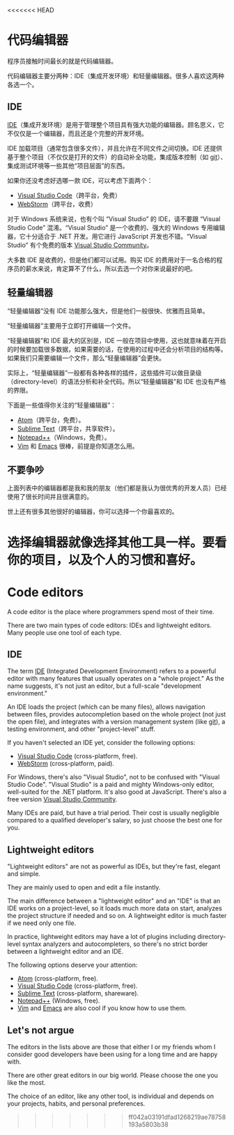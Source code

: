 <<<<<<< HEAD
# 代码编辑器

程序员接触时间最长的就是代码编辑器。

代码编辑器主要分两种：IDE（集成开发环境）和轻量编辑器。很多人喜欢这两种各选一个。

## IDE

[IDE](https://en.wikipedia.org/wiki/Integrated_development_environment)（集成开发环境）是用于管理整个项目具有强大功能的编辑器。顾名思义，它不仅仅是一个编辑器，而且还是个完整的开发环境。

IDE 加载项目（通常包含很多文件），并且允许在不同文件之间切换。IDE 还提供基于整个项目（不仅仅是打开的文件）的自动补全功能，集成版本控制（如 [git](https://git-scm.com/)）、集成测试环境等一些其他“项目层面”的东西。

如果你还没考虑好选哪一款 IDE，可以考虑下面两个：

- [Visual Studio Code](https://code.visualstudio.com/)（跨平台，免费）
- [WebStorm](http://www.jetbrains.com/webstorm/)（跨平台，收费）

对于 Windows 系统来说，也有个叫 “Visual Studio” 的 IDE，请不要跟 “Visual Studio Code” 混淆。“Visual Studio” 是一个收费的、强大的 Windows 专用编辑器，它十分适合于 .NET 开发。用它进行 JavaScript 开发也不错。“Visual Studio” 有个免费的版本 [Visual Studio Community](https://www.visualstudio.com/vs/community/)。

大多数 IDE 是收费的，但是他们都可以试用。购买 IDE 的费用对于一名合格的程序员的薪水来说，肯定算不了什么，所以去选一个对你来说最好的吧。

## 轻量编辑器

“轻量编辑器”没有 IDE 功能那么强大，但是他们一般很快、优雅而且简单。

“轻量编辑器”主要用于立即打开编辑一个文件。

“轻量编辑器”和 IDE 最大的区别是，IDE 一般在项目中使用，这也就意味着在开启的时候要加载很多数据，如果需要的话，在使用的过程中还会分析项目的结构等。如果我们只需要编辑一个文件，那么“轻量编辑器”会更快。

实际上，“轻量编辑器”一般都有各种各样的插件，这些插件可以做目录级（directory-level）的语法分析和补全代码。所以“轻量编辑器”和 IDE 也没有严格的界限。

下面是一些值得你关注的“轻量编辑器”：

- [Atom](https://atom.io/)（跨平台，免费）。
- [Sublime Text](http://www.sublimetext.com)（跨平台，共享软件）。
- [Notepad++](https://notepad-plus-plus.org/)（Windows，免费）。
- [Vim](http://www.vim.org/) 和 [Emacs](https://www.gnu.org/software/emacs/) 很棒，前提是你知道怎么用。

## 不要争吵

上面列表中的编辑器都是我和我的朋友（他们都是我认为很优秀的开发人员）已经使用了很长时间并且很满意的。

世上还有很多其他很好的编辑器，你可以选择一个你最喜欢的。

选择编辑器就像选择其他工具一样。要看你的项目，以及个人的习惯和喜好。
=======
# Code editors

A code editor is the place where programmers spend most of their time.

There are two main types of code editors: IDEs and lightweight editors. Many people use one tool of each type.

## IDE

The term [IDE](https://en.wikipedia.org/wiki/Integrated_development_environment) (Integrated Development Environment) refers to a powerful editor with many features that usually operates on a "whole project." As the name suggests, it's not just an editor, but a full-scale "development environment."

An IDE loads the project (which can be many files), allows navigation between files, provides autocompletion based on the whole project (not just the open file), and integrates with a version management system (like [git](https://git-scm.com/)), a testing environment, and other "project-level" stuff.

If you haven't selected an IDE yet, consider the following options:

- [Visual Studio Code](https://code.visualstudio.com/) (cross-platform, free).
- [WebStorm](http://www.jetbrains.com/webstorm/) (cross-platform, paid).

For Windows, there's also "Visual Studio", not to be confused with "Visual Studio Code". "Visual Studio" is a paid and mighty Windows-only editor, well-suited for the .NET platform. It's also good at JavaScript. There's also a free version [Visual Studio Community](https://www.visualstudio.com/vs/community/).

Many IDEs are paid, but have a trial period. Their cost is usually negligible compared to a qualified developer's salary, so just choose the best one for you.

## Lightweight editors

"Lightweight editors" are not as powerful as IDEs, but they're fast, elegant and simple.

They are mainly used to open and edit a file instantly.

The main difference between a "lightweight editor" and an "IDE" is that an IDE works on a project-level, so it loads much more data on start, analyzes the project structure if needed and so on. A lightweight editor is much faster if we need only one file.

In practice, lightweight editors may have a lot of plugins including directory-level syntax analyzers and autocompleters, so there's no strict border between a lightweight editor and an IDE.

The following options deserve your attention:

- [Atom](https://atom.io/) (cross-platform, free).
- [Visual Studio Code](https://code.visualstudio.com/) (cross-platform, free).
- [Sublime Text](http://www.sublimetext.com) (cross-platform, shareware).
- [Notepad++](https://notepad-plus-plus.org/) (Windows, free).
- [Vim](http://www.vim.org/) and [Emacs](https://www.gnu.org/software/emacs/) are also cool if you know how to use them.

## Let's not argue

The editors in the lists above are those that either I or my friends whom I consider good developers have been using for a long time and are happy with.

There are other great editors in our big world. Please choose the one you like the most.

The choice of an editor, like any other tool, is individual and depends on your projects, habits, and personal preferences.
>>>>>>> ff042a03191dfad1268219ae78758193a5803b38
